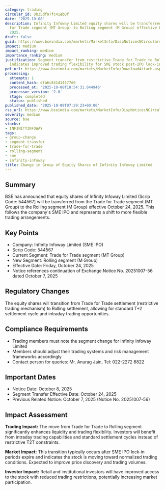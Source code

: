 ```yaml
---
category: trading
circular_id: 0b35df97fc41eb0f
date: '2025-10-08'
description: Infinity Infoway Limited equity shares will be transferred from Trade
  for Trade segment (MT Group) to Rolling segment (M Group) effective October 24,
  2025.
draft: false
guid: https://www.bseindia.com/markets/MarketInfo/DispNoticesNCirculars.aspx?Noticeid={31DF5C6F-2123-4B73-A240-51E9DDC21545}&noticeno=20251008-6&dt=10/08/2025&icount=6&totcount=67&flag=0
impact: medium
impact_ranking: medium
importance_ranking: medium
justification: Segment transfer from restrictive Trade for Trade to Rolling segment
  indicates improved trading flexibility for SME stock post-IPO lock-in period
pdf_url: https://www.bseindia.com/markets/MarketInfo/DownloadAttach.aspx?id=20251008-6&attachedId=
processing:
  attempts: 1
  content_hash: efa6c841d14577d0
  processed_at: '2025-10-08T18:54:31.044946'
  processor_version: '2.0'
  stage: completed
  status: published
published_date: '2025-10-08T07:29:23+00:00'
rss_url: https://www.bseindia.com/markets/MarketInfo/DispNoticesNCirculars.aspx?Noticeid={31DF5C6F-2123-4B73-A240-51E9DDC21545}&noticeno=20251008-6&dt=10/08/2025&icount=6&totcount=67&flag=0
severity: medium
source: bse
stocks:
- INFINITYINFOWAY
tags:
- group-change
- segment-transfer
- trade-for-trade
- rolling-segment
- sme
- infinity-infoway
title: Change in Group of Equity Shares of Infinity Infoway Limited
---
```


## Summary

BSE has announced that equity shares of Infinity Infoway Limited (Scrip Code: 544567) will be transferred from the Trade for Trade segment (MT Group) to the Rolling segment (M Group) effective October 24, 2025. This follows the company's SME IPO and represents a shift to more flexible trading arrangements.

## Key Points

- Company: Infinity Infoway Limited (SME IPO)
- Scrip Code: 544567
- Current Segment: Trade for Trade segment (MT Group)
- New Segment: Rolling segment (M Group)
- Effective Date: Friday, October 24, 2025
- Notice references continuation of Exchange Notice No. 20251007-56 dated October 7, 2025

## Regulatory Changes

The equity shares will transition from Trade for Trade settlement (restrictive trading mechanism) to Rolling settlement, allowing for standard T+2 settlement cycle and intraday trading opportunities.

## Compliance Requirements

- Trading members must note the segment change for Infinity Infoway Limited
- Members should adjust their trading systems and risk management frameworks accordingly
- Contact person for queries: Mr. Anurag Jain, Tel: 022-2272 8822

## Important Dates

- Notice Date: October 8, 2025
- Segment Transfer Effective Date: October 24, 2025
- Previous Related Notice: October 7, 2025 (Notice No. 20251007-56)

## Impact Assessment

**Trading Impact:** The move from Trade for Trade to Rolling segment significantly enhances liquidity and trading flexibility. Investors will benefit from intraday trading capabilities and standard settlement cycles instead of restrictive T2T constraints.

**Market Impact:** This transition typically occurs after SME IPO lock-in periods expire and indicates the stock is moving toward normalized trading conditions. Expected to improve price discovery and trading volumes.

**Investor Impact:** Retail and institutional investors will have improved access to the stock with reduced trading restrictions, potentially increasing market participation.